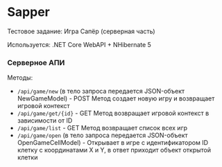# Sapper

Тестовое задание: Игра Сапёр (серверная часть)

Используется: .NET Core WebAPI + NHibernate 5

### Серверное АПИ

Методы:
<ul>
  <li><code>/api/game/new</code> (в тело запроса передается JSON-объект NewGameModel) - POST Метод создает новую игру и возвращает игровой контекст</li>
  <li><code>/api/game/get/{id}</code> - GET Метод возвращает игровой контекст в зависимости от ID</li>
  <li><code>/api/game/list</code> - GET Метод возвращает список всех игр</li>
  <li><code>/api/game/open</code> (в тело запроса передается JSON-объект OpenGameCellModel) - Открывает в игре с идентификатором ID клетку с координатами X и Y, в ответ приходит объект открытой клетки</li>
</ul>
